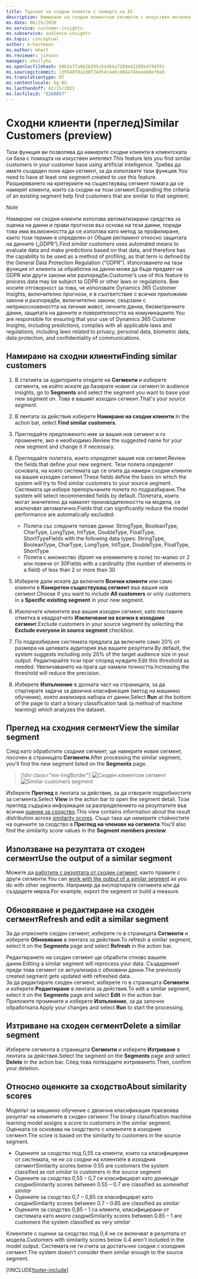 ```yaml
---
title: Търсене на сходни клиенти с помощта на AI
description: Намиране на сходни клиентски сегменти с изкуствен интелект.
ms.date: 06/25/2020
ms.service: customer-insights
ms.subservice: audience-insights
ms.topic: conceptual
author: m-hartmann
ms.author: mhart
ms.reviewer: jimsonc
manager: shellyha
ms.openlocfilehash: b9b2e7fa862b595c6a364a7208e42295b4f9df83
ms.sourcegitcommit: 139548f8a2d0f24d54c4a6c404a743eeeb8ef8e0
ms.translationtype: HT
ms.contentlocale: bg-BG
ms.lasthandoff: 02/15/2021
ms.locfileid: "5268857"
---
```

# <a name="similar-customers-preview"></a><span data-ttu-id="b38ef-103">Сходни клиенти (преглед)</span><span class="sxs-lookup"><span data-stu-id="b38ef-103">Similar Customers (preview)</span></span>

<span data-ttu-id="b38ef-104">Тази функция ви позволява да намирате сходни клиенти в клиентската си база с помощта на изкуствен интелект.</span><span class="sxs-lookup"><span data-stu-id="b38ef-104">This feature lets you find similar customers in your customer base using artificial intelligence.</span></span> <span data-ttu-id="b38ef-105">Трябва да имате създаден поне един сегмент, за да използвате тази функция.</span><span class="sxs-lookup"><span data-stu-id="b38ef-105">You need to have at least one segment created to use this feature.</span></span> <span data-ttu-id="b38ef-106">Разширяването на критериите на съществуващ сегмент помага да се намерят клиенти, които са сходни на този сегмент.</span><span class="sxs-lookup"><span data-stu-id="b38ef-106">Expanding the criteria of an existing segment help find customers that are similar to that segment.</span></span>

> [!NOTE]
> <span data-ttu-id="b38ef-107">*Намиране на сходни клиенти* използва автоматизирани средства за оценка на данни и прави прогнози въз основа на тези данни, поради това има възможността да се използва като метод за профилиране, както този термин е определен от Общия регламент относно защитата на данните („GDPR“).</span><span class="sxs-lookup"><span data-stu-id="b38ef-107">*Find similar customers* uses automated means to evaluate data and make predictions based on that data, and therefore has the capability to be used as a method of profiling, as that term is defined by the General Data Protection Regulation (“GDPR”).</span></span> <span data-ttu-id="b38ef-108">Използването на тази функция от клиента за обработка на данни може да бъде предмет на GDPR или други закони или разпоредби.</span><span class="sxs-lookup"><span data-stu-id="b38ef-108">Customer’s use of this feature to process data may be subject to GDPR or other laws or regulations.</span></span> <span data-ttu-id="b38ef-109">Вие носите отговорност за това, че използвате Dynamics 365 Customer Insights, включително прогнози, е в съответствие с всички приложими закони и разпоредби, включително закони, свързани с неприкосновеността на личния живот, личните данни, биометричните данни, защитата на данните и поверителността на комуникациите.</span><span class="sxs-lookup"><span data-stu-id="b38ef-109">You are responsible for ensuring that your use of Dynamics 365 Customer Insights, including predictions, complies with all applicable laws and regulations, including laws related to privacy, personal data, biometric data, data protection, and confidentiality of communications.</span></span>

## <a name="finding-similar-customers"></a><span data-ttu-id="b38ef-110">Намиране на сходни клиенти</span><span class="sxs-lookup"><span data-stu-id="b38ef-110">Finding similar customers</span></span>

1. <span data-ttu-id="b38ef-111">В статията за аудиторията отидете на **Сегменти** и изберете сегмента, на който искате да базирате новия си сегмент.</span><span class="sxs-lookup"><span data-stu-id="b38ef-111">In audience insights, go to **Segments** and select the segment you want to base your new segment on.</span></span> <span data-ttu-id="b38ef-112">Това е вашият *изходен сегмент*.</span><span class="sxs-lookup"><span data-stu-id="b38ef-112">That's your *source segment*.</span></span>

1. <span data-ttu-id="b38ef-113">В лентата за действия изберете **Намиране на сходни клиенти**.</span><span class="sxs-lookup"><span data-stu-id="b38ef-113">In the action bar, select **Find similar customers**.</span></span>

1. <span data-ttu-id="b38ef-114">Прегледайте предложеното име за вашия нов сегмент и го променете, ако е необходимо.</span><span class="sxs-lookup"><span data-stu-id="b38ef-114">Review the suggested name for your new segment and change it if necessary.</span></span>

1. <span data-ttu-id="b38ef-115">Прегледайте полетата, които определят вашия нов сегмент.</span><span class="sxs-lookup"><span data-stu-id="b38ef-115">Review the fields that define your new segment.</span></span> <span data-ttu-id="b38ef-116">Тези полета определят основата, на която системата ще се опита да намери сходни клиенти на вашия изходен сегмент.</span><span class="sxs-lookup"><span data-stu-id="b38ef-116">These fields define the basis on which the system will try to find similar customers to your source segment.</span></span> <span data-ttu-id="b38ef-117">Системата ще избере препоръчаните полета по подразбиране.</span><span class="sxs-lookup"><span data-stu-id="b38ef-117">The system will select recommended fields by default.</span></span>
  <span data-ttu-id="b38ef-118">Полетата, които могат значително да намалят производителността на модела, се изключват автоматично:</span><span class="sxs-lookup"><span data-stu-id="b38ef-118">Fields that can significantly reduce the model performance are automatically excluded:</span></span>
  
   - <span data-ttu-id="b38ef-119">Полета със следните типове данни: StringType, BooleanType, CharType, LongType, IntType, DoubleType, FloatType, ShortType</span><span class="sxs-lookup"><span data-stu-id="b38ef-119">Fields with the following data types: StringType, BooleanType, CharType, LongType, IntType, DoubleType, FloatType, ShortType</span></span>
   - <span data-ttu-id="b38ef-120">Полета с множество (броят на елементите в поле) по-малко от 2 или повече от 30</span><span class="sxs-lookup"><span data-stu-id="b38ef-120">Fields with a cardinality (the number of elements in a field) of less than 2 or more than 30</span></span>

1. <span data-ttu-id="b38ef-121">Изберете дали искате да включите **Всички клиенти** или само клиенти в **Конкретен съществуващ сегмент** във вашия нов сегмент.</span><span class="sxs-lookup"><span data-stu-id="b38ef-121">Choose if you want to include **All customers** or only customers in a **Specific existing segment** in your new segment.</span></span>

1. <span data-ttu-id="b38ef-122">Изключете клиентите във вашия изходен сегмент, като поставите отметка в квадратчето **Изключване на всички в изходния сегмент**.</span><span class="sxs-lookup"><span data-stu-id="b38ef-122">Exclude customers in your source segment by selecting the **Exclude everyone in source segment** checkbox.</span></span>

1. <span data-ttu-id="b38ef-123">По подразбиране системата предлага да включите само 20% от размера на целевата аудитория във вашите резултати.</span><span class="sxs-lookup"><span data-stu-id="b38ef-123">By default, the system suggests including only 20% of the target audience size in your output.</span></span> <span data-ttu-id="b38ef-124">Редактирайте този праг според нуждите.</span><span class="sxs-lookup"><span data-stu-id="b38ef-124">Edit this threshold as needed.</span></span> <span data-ttu-id="b38ef-125">Увеличаването на прага ще намали точността.</span><span class="sxs-lookup"><span data-stu-id="b38ef-125">Increasing the threshold will reduce the precision.</span></span>

1. <span data-ttu-id="b38ef-126">Изберете **Изпълнение** в долната част на страницата, за да стартирате задача за двоична класификация (метод на машинно обучение), която анализира набора от данни.</span><span class="sxs-lookup"><span data-stu-id="b38ef-126">Select **Run** at the bottom of the page to start a binary classification task (a method of machine learning) which analyzes the dataset.</span></span>

## <a name="view-the-similar-segment"></a><span data-ttu-id="b38ef-127">Преглед на сходния сегмент</span><span class="sxs-lookup"><span data-stu-id="b38ef-127">View the similar segment</span></span>

<span data-ttu-id="b38ef-128">След като обработите сходния сегмент, ще намерите новия сегмент, посочен в страницата **Сегменти**.</span><span class="sxs-lookup"><span data-stu-id="b38ef-128">After processing the similar segment, you'll find the new segment listed on the **Segments** page.</span></span>

> [!div class="mx-imgBorder"]
> <span data-ttu-id="b38ef-129">![Сходен клиентски сегмент](media/expanded-segment.png "Сходен клиентски сегмент")</span><span class="sxs-lookup"><span data-stu-id="b38ef-129">![Similar customers segment](media/expanded-segment.png "Similar customers segment")</span></span>

<span data-ttu-id="b38ef-130">Изберете **Преглед** в лентата за действия, за да отворите подробностите за сегмента.</span><span class="sxs-lookup"><span data-stu-id="b38ef-130">Select **View** in the action bar to open the segment detail.</span></span> <span data-ttu-id="b38ef-131">Този преглед съдържа информация за разпределението на резултатите във всички [оценки за сходство](#about-similarity-scores).</span><span class="sxs-lookup"><span data-stu-id="b38ef-131">This view contains information about the result distribution across [similarity scores](#about-similarity-scores).</span></span> <span data-ttu-id="b38ef-132">Също така ще намерите стойностите на оценките за сходство в **Преглед на членове на сегмента**.</span><span class="sxs-lookup"><span data-stu-id="b38ef-132">You'll also find the similarity score values in the **Segment members preview**.</span></span>

## <a name="use-the-output-of-a-similar-segment"></a><span data-ttu-id="b38ef-133">Използване на резултата от сходен сегмент</span><span class="sxs-lookup"><span data-stu-id="b38ef-133">Use the output of a similar segment</span></span>

<span data-ttu-id="b38ef-134">Можете да [работите с резултата от сходен сегмент](segments.md), както правите с други сегменти.</span><span class="sxs-lookup"><span data-stu-id="b38ef-134">You can [work with the output of a similar segment](segments.md) as you do with other segments.</span></span> <span data-ttu-id="b38ef-135">Например да експортирате сегмента или да създадете мярка.</span><span class="sxs-lookup"><span data-stu-id="b38ef-135">For example, export the segment or build a measure.</span></span>

## <a name="refresh-and-edit-a-similar-segment"></a><span data-ttu-id="b38ef-136">Обновяване и редактиране на сходен сегмент</span><span class="sxs-lookup"><span data-stu-id="b38ef-136">Refresh and edit a similar segment</span></span>

<span data-ttu-id="b38ef-137">За да опресните сходен сегмент, изберете го в страницата **Сегменти** и изберете **Обновяване** в лентата за действия.</span><span class="sxs-lookup"><span data-stu-id="b38ef-137">To refresh a similar segment, select it on the **Segments** page and select **Refresh** in the action bar.</span></span>

<span data-ttu-id="b38ef-138">Редактирането на сходен сегмент ще обработи отново вашите данни.</span><span class="sxs-lookup"><span data-stu-id="b38ef-138">Editing a similar segment will reprocess your data.</span></span> <span data-ttu-id="b38ef-139">Създаденият преди това сегмент се актуализира с обновени данни.</span><span class="sxs-lookup"><span data-stu-id="b38ef-139">The previously created segment gets updated with refreshed data.</span></span>    
<span data-ttu-id="b38ef-140">За да редактирате сходен сегмент, изберете го в страницата **Сегменти** и изберете **Редактиране** в лентата за действия.</span><span class="sxs-lookup"><span data-stu-id="b38ef-140">To edit a similar segment, select it on the **Segments** page and select **Edit** in the action bar.</span></span> <span data-ttu-id="b38ef-141">Приложете промените и изберете **Изпълнение**, за да започне обработката.</span><span class="sxs-lookup"><span data-stu-id="b38ef-141">Apply your changes and select **Run** to start the processing.</span></span>

## <a name="delete-a-similar-segment"></a><span data-ttu-id="b38ef-142">Изтриване на сходен сегмент</span><span class="sxs-lookup"><span data-stu-id="b38ef-142">Delete a similar segment</span></span>

<span data-ttu-id="b38ef-143">Изберете сегмента в страницата **Сегменти** и изберете **Изтриване** в лентата за действия.</span><span class="sxs-lookup"><span data-stu-id="b38ef-143">Select the segment on the **Segments** page and select **Delete** in the action bar.</span></span> <span data-ttu-id="b38ef-144">След това потвърдете изтриването.</span><span class="sxs-lookup"><span data-stu-id="b38ef-144">Then, confirm your deletion.</span></span>

## <a name="about-similarity-scores"></a><span data-ttu-id="b38ef-145">Относно оценките за сходство</span><span class="sxs-lookup"><span data-stu-id="b38ef-145">About similarity scores</span></span>

<span data-ttu-id="b38ef-146">Моделът за машинно обучение с двоична класификация присвоява резултат на клиентите в сходен сегмент.</span><span class="sxs-lookup"><span data-stu-id="b38ef-146">The binary classification machine learning model assigns a score to customers in the similar segment.</span></span> <span data-ttu-id="b38ef-147">Оценката се основава на сходството с клиентите в изходния сегмент.</span><span class="sxs-lookup"><span data-stu-id="b38ef-147">The score is based on the similarity to customers in the source segment.</span></span>

- <span data-ttu-id="b38ef-148">Оценките за сходство под 0,55 са клиенти, които са класифицирани от системата, че *не са сходни* на клиентите в изходния сегмент</span><span class="sxs-lookup"><span data-stu-id="b38ef-148">Similarity scores below 0.55 are customers the system classified as *not similar* to customers in the source segment</span></span>
- <span data-ttu-id="b38ef-149">Оценките за сходство 0,55 – 0,7 се класифицират като *донякъде сходни*</span><span class="sxs-lookup"><span data-stu-id="b38ef-149">Similarity scores between 0.55 – 0.7 are classified as *somewhat similar*</span></span>
- <span data-ttu-id="b38ef-150">Оценките за сходство 0,7 – 0,85 се класифицират като *сходни*</span><span class="sxs-lookup"><span data-stu-id="b38ef-150">Similarity scores between 0.7 – 0.85 are classified as *similar*</span></span>
- <span data-ttu-id="b38ef-151">Оценките за сходство 0,85 – 1 са клиенти, класифицирани от системата като *много сходни*</span><span class="sxs-lookup"><span data-stu-id="b38ef-151">Similarity scores between 0.85 – 1 are customers the system classified as *very similar*</span></span>

<span data-ttu-id="b38ef-152">Клиентите с оценки за сходство под 0,4 не се включват в резултата от модела.</span><span class="sxs-lookup"><span data-stu-id="b38ef-152">Customers with similarity scores below 0.4 aren't included in the model output.</span></span> <span data-ttu-id="b38ef-153">Системата не ги счита за достатъчно сходни с изходния сегмент.</span><span class="sxs-lookup"><span data-stu-id="b38ef-153">The system doesn't consider them similar enough to the source segment.</span></span>


[!INCLUDE[footer-include](../includes/footer-banner.md)]